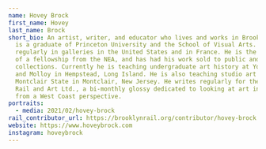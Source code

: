 ```yaml
---
name: Hovey Brock
first_name: Hovey
last_name: Brock
short_bio: An artist, writer, and educator who lives and works in Brooklyn. He
  is a graduate of Princeton University and the School of Visual Arts. He shows
  regularly in galleries in the United States and in France. He is the recipient
  of a fellowship from the NEA, and has had his work sold to public and private
  collections. Currently he is teaching undergraduate art history at York, CUNY,
  and Molloy in Hempstead, Long Island. He is also teaching studio art at
  Montclair State in Montclair, New Jersey. He writes regularly for the Brooklyn
  Rail and Art Ltd., a bi-monthly glossy dedicated to looking at art in America
  from a West Coast perspective.
portraits:
  - media: 2021/02/hovey-brock
rail_contributor_url: https://brooklynrail.org/contributor/hovey-brock
website: https://www.hoveybrock.com
instagram: hoveybrock
---
```


